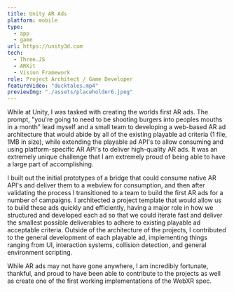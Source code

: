 ```yaml
---
title: Unity AR Ads
platform: mobile
type:
  - app
  - game
url: https://unity3d.com
tech:
  - Three.JS
  - ARKit
  - Vision Framework
role: Project Architect / Game Developer
featureVideo: "ducktales.mp4"
previewImg: "./assets/placeholder6.jpeg"
---
```


While at Unity, I was tasked with creating the worlds first AR ads. The prompt, "you're going to need to be shooting burgers into peoples mouths in a month" lead myself and a small team to developing a web-based AR ad architecture that would abide by all of the existing playable ad criteria (1 file, 1MB in size), while extending the playable ad API's to allow consuming and using platform-specific AR API's to deliver high-quality AR ads. It was an extremely unique challenge that I am extremely proud of being able to have a large part of accomplishing.

I built out the initial prototypes of a bridge that could consume native AR API's and deliver them to a webview for consumption, and then after validating the process I transitioned to a team to build the first AR ads for a number of campaigns. I architected a project template that would allow us to build these ads quickly and efficiently, having a major role in how we structured and developed each ad so that we could iterate fast and deliver the smallest possible deliverables to adhere to existing playable ad acceptable criteria. Outside of the architecture of the projects, I contributed to the general development of each playable ad, implementing things ranging from UI, interaction systems, collision detection, and general environment scripting.

While AR ads may not have gone anywhere, I am incredibly fortunate, thankful, and proud to have been able to contribute to the projects as well as create one of the first working implementations of the WebXR spec.
